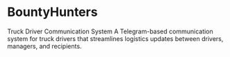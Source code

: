 # BountyHunters
Truck Driver Communication System A Telegram-based communication system for truck drivers that streamlines logistics updates between drivers, managers, and recipients. 
